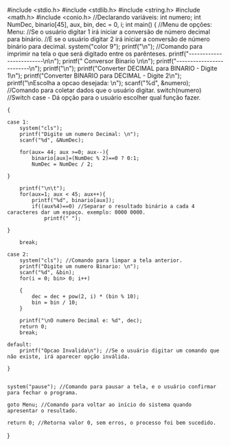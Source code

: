 #include <stdio.h>
#include <stdlib.h>
#include <string.h>
#include <math.h>
#include <conio.h>
//Declarando variáveis:
int numero;
int NumDec, binario[45], aux, bin, dec = 0, i;
int main()
{
//Menu de opções:
Menu:
//Se o usuário digitar 1 irá iniciar a conversão de número decimal para binário.
//E se o usuário digitar 2 irá iniciar a conversão de número binário para decimal.
    system("color 9");
    printf("\n"); //Comando para imprimir na tela o que será digitado entre os parênteses.
    printf("-------------------------\n\n");
    printf("   Conversor Binario     \n\n");
    printf("-------------------------\n");
    printf("\n");
    printf("Converter DECIMAL para BINARIO - Digite 1\n");
    printf("Converter BINARIO para DECIMAL - Digite 2\n");
    printf("\nEscolha a opcao desejada: \n");
    scanf("%d", &numero); //Comando para coletar dados que o usuário digitar.
    switch(numero) //Switch case - Dá opção para o usuário escolher qual função fazer.

    {

    case 1:
        system("cls");
        printf("Digite um numero Decimal: \n");
        scanf("%d", &NumDec);

        for(aux= 44; aux >=0; aux--){
            binario[aux]=(NumDec % 2)==0 ? 0:1;
            NumDec = NumDec / 2;

    }

        printf("\n\t");
        for(aux=1; aux < 45; aux++){
            printf("%d", binario[aux]);
            if((aux%4)==0) //Separar o resultado binário a cada 4 caracteres dar um espaço. exemplo: 0000 0000.
                printf(" ");

    }

        break;

    case 2:
        system("cls"); //Comando para limpar a tela anterior.
        printf("Digite um numero Binario: \n");
        scanf("%d", &bin);
        for(i = 0; bin> 0; i++)

        {
            dec = dec + pow(2, i) * (bin % 10);
            bin = bin / 10;
        }

        printf("\nO numero Decimal e: %d", dec);
        return 0;
        break;

    default:
        printf("Opcao Invalida\n"); //Se o usuário digitar um comando que não existe, irá aparecer opção inválida.

    }


    system("pause"); //Comando para pausar a tela, e o usuário confirmar para fechar o programa.

    goto Menu; //Comando para voltar ao início do sistema quando apresentar o resultado.

    return 0; //Retorna valor 0, sem erros, o processo foi bem sucedido.

}
